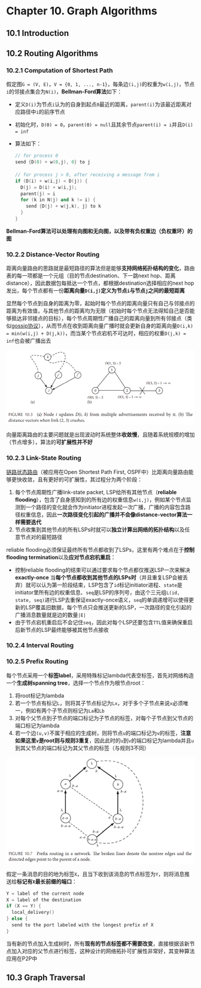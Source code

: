 # Chapter 10. Graph Algorithms

## 10.1 Introduction

## 10.2 Routing Algorithms

### 10.2.1 Computation of Shortest Path

假定图`G = (V, E)`，`V = {0, 1, ..., n-1}`，每条边`(i,j)`的权重为`w(i,j)`，节点`i`的邻接点集合为`N(i)`，**Bellman-Ford算法**如下：

- 定义`D(i)`为节点`i`认为的自身到起点`0`最近的距离，`parent(i)`为该最近距离对应路径中`i`的前序节点
- 初始化时，`D(0) = 0`，`parent(0) = null`且其余节点`parent(i) = i`并且`D(i) = inf`
- 算法如下：

  ```C++
  // for process 0
  send {D(0) + w(0,j), 0} to j

  // for process j > 0, after receiving a message from i
  if (D(i) + w(i,j) < D(j)) {
    D(j) = D(i) + w(i,j);
    parent(j) = i
    for (k in N(j) and k != i) {
      send {D(j) + w(j,k), j} to k
    }
  }
  ```

**Bellman-Ford算法可以处理有向图和无向图，以及带有负权重边（负权重环）的图**

### 10.2.2 Distance-Vector Routing

距离向量路由的思路就是最短路径的算法但是能够**支持网络拓扑结构的变化**，路由表的每一项都是一个元组（目的节点destination、下一跳next hop、距离distance），因此数据包每抵达一个节点，都根据destination选择相应的next hop发出，每个节点都有一份**距离向量`D(i,j)`定义为节点`i`与节点`j`之间的最短距离**

显然每个节点到自身的距离为零，起始时每个节点的距离向量只有自己与邻接点的距离为有效值，与其他节点的距离均为无限（初始时每个节点无法得知自己是否能够抵达非邻接点的目标），每个节点周期性广播自己的距离向量到所有邻接点（类似[gossip协议](https://en.wikipedia.org/wiki/Gossip_protocol)），从而节点在收到距离向量广播时就会更新自身的距离向量`D(i,k) = min(w(i,j) + D(j,k))`，而当某个节点宕机不可达时，相应的权重`D(j,k) = inf`也会被广播出去

![10.3](images/10.3.png)

向量距离路由的主要问题就是出现波动时系统整体**收敛慢**，且随着系统规模的增加（节点增多），算法的**可扩展性并不好**

### 10.2.3 Link-State Routing

[链路状态路由](https://en.wikipedia.org/wiki/Link-state_routing_protocol)（被应用在Open Shortest Path First, OSPF中）比距离向量路由能够更快收敛，且有更好的可扩展性，其过程分为两个阶段：

1. 每个节点周期性广播link-state packet, LSP给所有其他节点（**reliable flooding**），包含了自身感知到的所有边的权重信息`w(i,j)`，例如某个节点监测到一个路径的变化就会作为initiator进程发起一次广播，广播的内容包含路径权重信息，因此**一次路径变化引起的广播并不会像distance-vector算法一样需要迭代**
2. 节点收集到其他节点的所有LSPs时就可以**独立计算出网络的拓扑结构**以及任意节点对的最短路径

reliable flooding必须保证最终所有节点都收到了LSPs，这里有两个难点在于**控制flooding termination**以及**应对节点宕机重启**：

- 控制reliable flooding的结束可以通过要求每个节点都仅推送LSP一次来解决**exactly-once**
  当**每个节点都收到其他节点的LSPs时**（并且重复LSP会被丢弃）就可以认为第一阶段结束，LSP包含了`id`标记initiator进程、`state`是initiator里所有边的权重信息、`seq`是LSP的序列号，由这个三元组`L(id, state, seq)`进行LSP去重保证exactly-once语义，`seq`的单调递增可以使得更新的LSP覆盖旧数据，每个节点只会推送更新的LSP，一次路径的变化引起的广播消息数量就是边的数量`|E|`
- 由于节点宕机重启后不会记住`seq`，因此对每个LSP还要包含`TTL`值来确保重启后新节点的LSP最终能够被其他节点接收

### 10.2.4 Interval Routing

### 10.2.5 Prefix Routing

每个节点采用一个**标签label**，采用特殊标记lambda代表空标签，首先对网络构造一个**生成树spanning tree**，选择一个节点作为根节点root：

1. 将root标记为lambda
2. 若一个节点有标记`L`，则将其子节点标记为`Lx`，对于多个子节点来说`x`必须唯一，例如有两个子节点则标记为`La`和`Lb`
3. 对每个父节点到子节点的端口标记为子节点的标签，对每个子节点到父节点的端口标记为lambda
4. 若一个边`(u,v)`不属于相应的生成树，则将节点`u`的端口标记为`v`的标签，**注意如果这里`v`是root则与规则3重复**，因此此时的`u`到`v`的端口标记为lambda并且`u`到其父节点的端口标记为其父节点的标签（与规则3不同）

![10.7](images/10.7.png)

假定一条消息的目的地为标签`X`，且当下收到该消息的节点标签为`Y`，则将消息推送给**标记有`X`最长前缀的端口**：

```C++
Y = label of the current node
X = label of the destination
if (X == Y) {
  local_delivery()
} else {
  send to the port labeled with the longest prefix of X
}
```

当有新的节点加入生成树时，所有**现有的节点标签都不需要改变**，直接根据该新节点加入对应的父节点进行标签，这种设计的网络拓扑可扩展性非常好，其变种算法应用在P2P中

## 10.3 Graph Traversal

